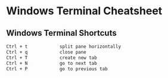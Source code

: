# Windows Terminal Cheatsheet

## Windows Terminal Shortcuts

```bash
Ctrl + t            split pane horizontally
Ctrl + q            close pane
Ctrl + T            create new tab
Ctrl + N            go to next tab
Ctrl + P            go to previous tab
```
